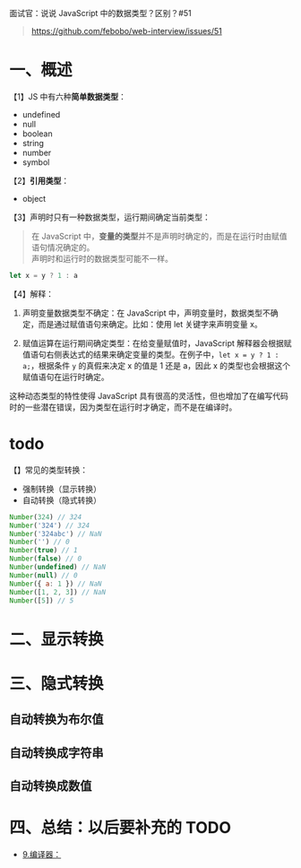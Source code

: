 面试官：说说 JavaScript 中的数据类型？区别？#51

> https://github.com/febobo/web-interview/issues/51

# 一、概述

【1】JS 中有六种**简单数据类型**：

- undefined
- null
- boolean
- string
- number
- symbol

【2】**引用类型**：

- object

【3】声明时只有一种数据类型，运行期间确定当前类型：

> 在 JavaScript 中，**变量的类型**并不是声明时确定的，而是在运行时由赋值语句情况确定的。  
> 声明时和运行时的数据类型可能不一样。

```js
let x = y ? 1 : a
```

【4】解释：

1. 声明变量数据类型不确定：在 JavaScript 中，声明变量时，数据类型不确定，而是通过赋值语句来确定。比如：使用 let 关键字来声明变量 x。

2. 赋值运算在运行期间确定类型：在给变量赋值时，JavaScript 解释器会根据赋值语句右侧表达式的结果来确定变量的类型。在例子中，`let x = y ? 1 : a;`，根据条件 `y` 的真假来决定 x 的值是 1 还是 a，因此 x 的类型也会根据这个赋值语句在运行时确定。

这种动态类型的特性使得 JavaScript 具有很高的灵活性，但也增加了在编写代码时的一些潜在错误，因为类型在运行时才确定，而不是在编译时。

# todo

【】常见的类型转换：

- 强制转换（显示转换）
- 自动转换（隐式转换）

```js
Number(324) // 324
Number('324') // 324
Number('324abc') // NaN
Number('') // 0
Number(true) // 1
Number(false) // 0
Number(undefined) // NaN
Number(null) // 0
Number({ a: 1 }) // NaN
Number([1, 2, 3]) // NaN
Number([5]) // 5
```

# 二、显示转换

# 三、隐式转换

## 自动转换为布尔值

## 自动转换成字符串

## 自动转换成数值

# 四、总结：以后要补充的 TODO

- [9.编译器：](https://github.com/djsz3y/zhaowa-study-notes/blob/master/formal_lessons/js_9_compiler.md)
